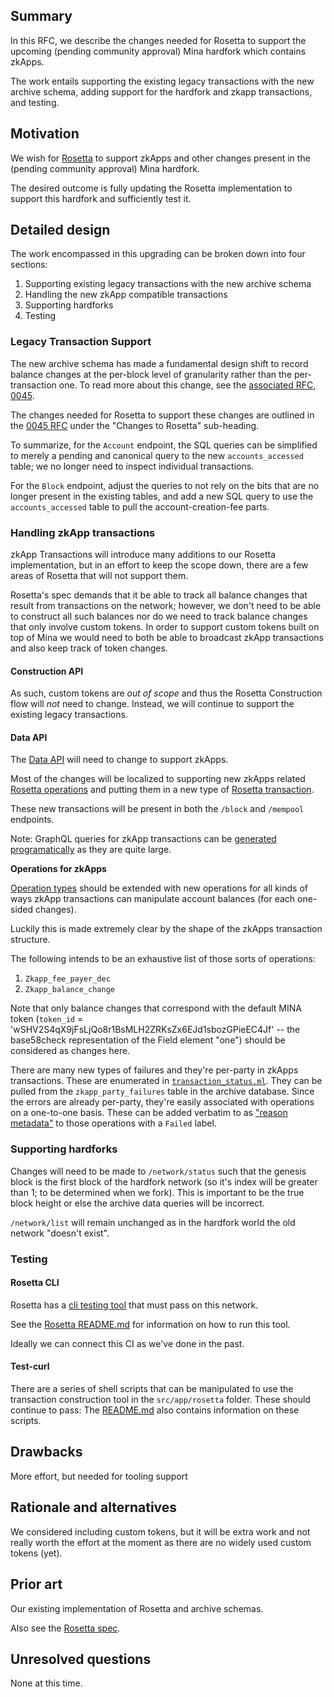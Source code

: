 ## Summary

[summary]: #summary

In this RFC, we describe the changes needed for Rosetta to support the upcoming (pending community approval) Mina hardfork which contains zkApps.

The work entails supporting the existing legacy transactions with the new archive schema, adding support for the hardfork and zkapp transactions, and testing.


## Motivation

[motivation]: #motivation

We wish for [Rosetta](https://www.rosetta-api.org/) to support zkApps and other changes present in the (pending community approval) Mina hardfork.

The desired outcome is fully updating the Rosetta implementation to support this hardfork and sufficiently test it.

## Detailed design

[detailed-design]: #detailed-design

The work encompassed in this upgrading can be broken down into four sections:

1. Supporting existing legacy transactions with the new archive schema
2. Handling the new zkApp compatible transactions
3. Supporting hardforks
4. Testing

### Legacy Transaction Support

The new archive schema has made a fundamental design shift to record balance changes at the per-block level of granularity rather than the per-transaction one. To read more about this change, see the [associated RFC, 0045](./0045-zkapp-balance-data-in-archive.md).

The changes needed for Rosetta to support these changes are outlined in the [0045 RFC](./0045-zkapp-balance-data-in-archive.md) under the "Changes to Rosetta" sub-heading.

To summarize, for the `Account` endpoint, the SQL queries can be simplified to merely a pending and canonical query to the new `accounts_accessed` table; we no longer need to inspect individual transactions.

For the `Block` endpoint, adjust the queries to not rely on the bits that are no longer present in the existing tables, and add a new SQL query to use the `accounts_accessed` table to pull the account-creation-fee parts.

### Handling zkApp transactions

zkApp Transactions will introduce many additions to our Rosetta implementation, but in an effort to keep the scope down, there are a few areas of Rosetta that will not support them.

Rosetta's spec demands that it be able to track all balance changes that result from transactions on the network; however, we don't need to be able to construct all such balances nor do we need to track balance changes that only involve custom tokens. In order to support custom tokens built on top of Mina we would need to both be able to broadcast zkApp transactions and also keep track of token changes.

#### Construction API

As such, custom tokens are _out of scope_ and thus the Rosetta Construction flow will _not_ need to change. Instead, we will continue to support the existing legacy transactions.

#### Data API

The [Data API](https://www.rosetta-api.org/docs/data_api_introduction.html) will need to change to support zkApps.

Most of the changes will be localized to supporting new zkApps related [Rosetta operations](https://www.rosetta-api.org/docs/models/Operation.html) and putting them in a new type of [Rosetta transaction](https://www.rosetta-api.org/docs/models/Transaction.html).

These new transactions will be present in both the `/block` and `/mempool` endpoints.

Note: GraphQL queries for zkApp transactions can be [generated programatically](https://github.com/MinaProtocol/mina/blob/develop/src/lib/mina_base/parties.ml#L1431) as they are quite large.

**Operations for zkApps**

[Operation types](https://github.com/MinaProtocol/mina/blob/35ed5e191af9cfa2709f567f6fe85d96dabfafef/src/lib/rosetta_lib/operation_types.ml) should be extended with new operations for all kinds of ways zkApp transactions can manipulate account balances (for each one-sided changes).

Luckily this is made extremely clear by the shape of the zkApps transaction structure.

The following intends to be an exhaustive list of those sorts of operations:

1. `Zkapp_fee_payer_dec`
2. `Zkapp_balance_change`

Note that only balance changes that correspond with the default MINA token (`token_id` = 'wSHV2S4qX9jFsLjQo8r1BsMLH2ZRKsZx6EJd1sbozGPieEC4Jf' -- the base58check representation of the Field element "one") should be considered as changes here.

There are many new types of failures and they're per-party in zkApps transactions. These are enumerated in [`transaction_status.ml`](https://github.com/MinaProtocol/mina/blob/a6e5f182855b3f4b4afb0ea8636760e618e2f7a0/src/lib/mina_base/transaction_status.ml). They can be pulled from the `zkapp_party_failures` table in the archive database. Since the errors are already per-party, they're easily associated with operations on a one-to-one basis. These can be added verbatim to as ["reason metadata"](https://github.com/MinaProtocol/mina/blob/a6e5f182855b3f4b4afb0ea8636760e618e2f7a0/src/lib/rosetta_lib/user_command_info.ml#L449) to those operations with a `Failed` label.

### Supporting hardforks

Changes will need to be made to `/network/status` such that the genesis block is the first block of the hardfork network (so it's index will be greater than 1; to be determined when we fork). This is important to be the true block height or else the archive data queries will be incorrect.

`/network/list` will remain unchanged as in the hardfork world the old network "doesn't exist".

### Testing

#### Rosetta CLI

Rosetta has a [cli testing tool](https://github.com/coinbase/rosetta-cli) that must pass on this network.

See the [Rosetta README.md](https://github.com/MinaProtocol/mina/blob/develop/src/app/rosetta/README.md) for information on how to run this tool.

Ideally we can connect this CI as we've done in the past.

#### Test-curl

There are a series of shell scripts that can be manipulated to use the transaction construction tool in the `src/app/rosetta` folder. These should continue to pass: The [README.md](https://github.com/MinaProtocol/mina/blob/develop/src/app/rosetta/README.md) also contains information on these scripts.

## Drawbacks

[drawbacks]: #drawbacks

More effort, but needed for tooling support

## Rationale and alternatives

[rationale-and-alternatives]: #rationale-and-alternatives

We considered including custom tokens, but it will be extra work and not really
worth the effort at the moment as there are no widely used custom tokens (yet).

## Prior art

[prior-art]: #prior-art

Our existing implementation of Rosetta and archive schemas.

Also see the [Rosetta spec](https://www.rosetta-api.org/).

## Unresolved questions

[unresolved-questions]: #unresolved-questions

None at this time.
